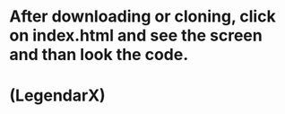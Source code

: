 # After downloading or cloning, click on index.html and see the screen and than look the code.
# (LegendarX)
